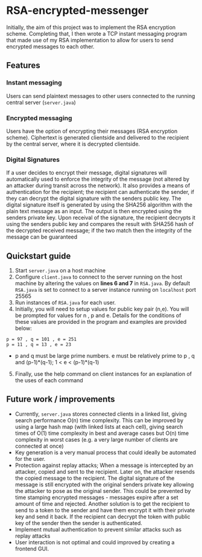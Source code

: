# RSA-encrypted-messenger

Initially, the aim of this project was to implement the RSA encryption scheme. Completing that, I then wrote a TCP instant messaging program that made use of my RSA implementation to allow for users to send encrypted messages to each other.

## Features

### Instant messaging
Users can send plaintext messages to other users connected to the running central server (`server.java`)
### Encrypted messaging
Users have the option of encrypting their messages (RSA encryption scheme). Ciphertext is generated clientside
and delivered to the recipient by the central server, where it is decrypted clientside.
### Digital Signatures
If a user decides to encrypt their message, digital signatures will automatically used to enforce the integrity of the message (not altered by an attacker during transit across the network). It also provides a means of authentication for the recipient; the recipient can authenticate the sender, if they can decrypt the digital signature with the senders public key. The digital signature itself is generated by using the SHA256 algorithm with the plain text message as an input. The output is then encrypted using the senders private key. Upon receival of the signature, the recipient decrypts it using the senders public key and compares the result with SHA256 hash of the decrypted received message; if the two match then the integrity of the message can be guaranteed

## Quickstart guide
1. Start `server.java` on a host machine
2. Configure `client.java` to connect to the server running on the host machine by altering the values on
__lines 6 and 7__ in `RSA.java`. By default `RSA.java` is set to connect to a server instance running on `localhost`
port 25565
3. Run instances of `RSA.java` for each user.
4. Initially, you will need to setup values for public key pair (n,e). You will be prompted for values for n , p and e. Details for the conditions of these values are provided in the program and examples are provided below:
```
p = 97 , q = 101 , e = 251
p = 11 , q = 13 , e = 23
```
*  p and q must be large prime numbers. e must be relatively prime to p , q and (p-1)\*(q-1); 1 < e < (p-1)\*(q-1)
5. Finally, use the help command on client instances for an explanation of the uses of each command

## Future work / improvements
* Currently, `server.java` stores connected clients in a linked list, giving search performance O(n) time complexity. This can be improved by using a large hash map (with linked lists at each cell), giving search times of O(1) time complexity in best and average cases but O(n) time complexity in worst cases (e.g. a very large number of clients are connected at once)
* Key generation is a very manual process that could ideally be automated for the user.
* Protection against replay attacks; When a message is intercepted by an attacker, copied and sent to the recipient. Later on, the attacker resends the copied message to the recipient. The digital signature of the message is still encrypted with the original senders private key allowing the attacker to pose as the original sender. This could be prevented by time stamping encrypted messages - messages expire after a set amount of time and rejected. Another solution is to get the recipient to send to a token to the sender and have them encrypt it with their private key and send it back. If the recipient can decrypt the token with public key of the sender then the sender is authenticated.
* Implement mutual authentication to prevent similar attacks such as replay attacks
* User interaction is not optimal and could improved by creating a frontend GUI.

